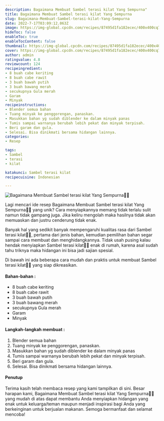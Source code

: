 ```yaml
---
description: Bagaimana Membuat Sambel terasi kilat Yang Sempurna"
title: Bagaimana Membuat Sambel terasi kilat Yang Sempurna
slug: Bagaimana-Membuat-Sambel-terasi-kilat-Yang-Sempurna
date: 2022-7-17T03:09:12.063Z
image: https://img-global.cpcdn.com/recipes/87495d1fa182ecec/400x400cq70/photo.jpg
hideToc: false
enableToc: true
enableTocContent: false
thumbnail: https://img-global.cpcdn.com/recipes/87495d1fa182ecec/400x400cq70/photo.jpg
cover: https://img-global.cpcdn.com/recipes/87495d1fa182ecec/400x400cq70/photo.jpg
author: admin
ratingvalue: 4.8
reviewcount: 124
recipeingredient:
- 8 buah cabe keriting
- 8 buah cabe rawit
- 3 buah bawah putih
- 3 buah bawang merah
- secukupnya Gula merah
- Garam
- Minyak
recipeinstructions:
- Blender semua bahan
- Tuang minyak ke penggorengan, panaskan.
- Masukkan bahan yg sudah diblender ke dalam minyak panas
- Tumis sampai warnanya berubah lebih pekat dan minyak terpisah.
- Beri garam dan gula.
- Selesai. Bisa dinikmati bersama hidangan lainnya.
categories:
- Resep

tags:
- Sambel
- terasi
- kilat

katakunci: Sambel terasi kilat
recipecuisine: Indonesian

---
```


![Bagaimana Membuat Sambel terasi kilat Yang Sempurna👩‍🍳](https://img-global.cpcdn.com/recipes/87495d1fa182ecec/400x400cq70/photo.jpg)

Lagi mencari ide resep Bagaimana Membuat Sambel terasi kilat Yang Sempurna👩‍🍳 yang unik? Cara menyiapkannya memang tidak terlalu sulit namun tidak gampang juga. Jika keliru mengolah maka hasilnya tidak akan memuaskan dan justru cenderung tidak enak.

Banyak hal yang sedikit banyak mempengaruhi kualitas rasa dari Sambel terasi kilat👩‍🍳, pertama dari jenis bahan, kemudian pemilihan bahan segar sampai cara membuat dan menghidangkannya. Tidak usah pusing kalau hendak menyiapkan Sambel terasi kilat👩‍🍳 enak di rumah, karena asal sudah tahu triknya maka hidangan ini bisa jadi sajian spesial.

Di bawah ini ada beberapa cara mudah dan praktis untuk membuat Sambel terasi kilat👩‍🍳 yang siap dikreasikan.

<!--inarticleads1-->

#### Bahan-bahan :

- 8 buah cabe keriting
- 8 buah cabe rawit
- 3 buah bawah putih
- 3 buah bawang merah
- secukupnya Gula merah
- Garam
- Minyak

<!--inarticleads2-->

#### Langkah-langkah membuat :

1. Blender semua bahan
1. Tuang minyak ke penggorengan, panaskan.
1. Masukkan bahan yg sudah diblender ke dalam minyak panas
1. Tumis sampai warnanya berubah lebih pekat dan minyak terpisah.
1. Beri garam dan gula.
1. Selesai. Bisa dinikmati bersama hidangan lainnya.

#### Penutup

Terima kasih telah membaca resep yang kami tampilkan di sini. Besar harapan kami, Bagaimana Membuat Sambel terasi kilat Yang Sempurna👩‍🍳 yang mudah di atas dapat membantu Anda menyiapkan hidangan yang enak untuk keluarga/teman maupun menjadi inspirasi bagi Anda yang berkeinginan untuk berjualan makanan. Semoga bermanfaat dan selamat mencoba!